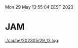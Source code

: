 Mon 29 May 13:55:04 EEST 2023
# JAM
<a href='./cache/202305/29_13.log'>./cache/202305/29_13.log</a>
